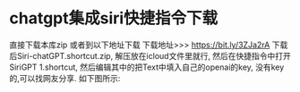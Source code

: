 # chatgpt集成siri快捷指令下载
直接下载本库zip 或者到以下地址下载 下载地址>>> https://bit.ly/3ZJa2rA
下载后Siri-chatGPT.shortcut.zip, 
解压放在icloud文件里就行,
然后在快捷指令中打开SiriGPT 1.shortcut, 
然后编辑其中的把Text中填入自己的openai的key, 
没有key的,可以找网友分享. 如下图所示:

